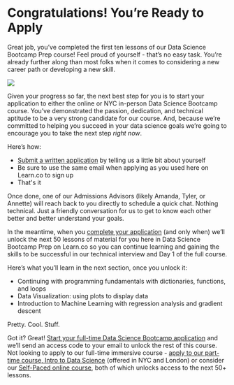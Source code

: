 
# Congratulations! You’re Ready to Apply

Great job, you’ve completed the first ten lessons of our Data Science Bootcamp Prep course! Feel proud of yourself - that’s no easy task. You’re already further along than most folks when it comes to considering a new career path or developing a new skill.


![](https://s3.amazonaws.com/learn-verified/data-science-assets/great-congratulations-GIF.gif)

Given your progress so far, the next best step for you is to start your application to either the online or NYC in-person Data Science Bootcamp course.  You’ve demonstrated the passion, dedication, and technical aptitude to be a very strong candidate for our course. And, because we’re committed to helping you succeed in your data science goals we’re going to encourage you to take the next step *right now*.

Here’s how:
* [Submit a written application](http://go.flatironschool.com/data-science-immersive-application) by telling us a little bit about yourself
* Be sure to use the same email when applying as you used here on Learn.co to sign up
* That's it

Once done, one of our Admissions Advisors (likely Amanda, Tyler, or Annette) will reach back to you directly to schedule a quick chat. Nothing technical. Just a friendly conversation for us to get to know each other better and better understand your goals.

In the meantime, when you [complete your application](http://go.flatironschool.com/data-science-immersive-application) (and only when) we’ll unlock the next 50 lessons of material for you here in Data Science Bootcamp Prep on Learn.co so you can continue learning and gaining the skills to be successful in our technical interview and Day 1 of the full course.


Here’s what you’ll learn in the next section, once you unlock it:

* Continuing with programming fundamentals with dictionaries, functions, and loops
* Data Visualization: using plots to display data
* Introduction to Machine Learning with regression analysis and gradient descent

Pretty. Cool. Stuff.


Got it? Great! [Start your full-time Data Science Bootcamp application](http://go.flatironschool.com/data-science-immersive-application) and we’ll send an access code to your email to unlock the rest of this course. Not looking to apply to our full-time immersive course - [apply to our part-time course, Intro to Data Science](http://go.flatironschool.com/intro-to-data-science-application) (offered in NYC and London) or consider our [Self-Paced online course](http://go.flatironschool.com/data-science-immersive-application), both of which unlocks access to the next 50+ lessons.
